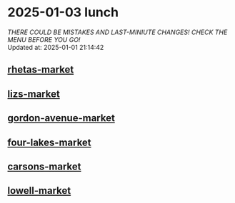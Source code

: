 # 2025-01-03 lunch  
*THERE COULD BE MISTAKES AND LAST-MINIUTE CHANGES! CHECK THE MENU BEFORE YOU GO!*  
Updated at: 2025-01-01 21:14:42  
## [rhetas-market](https://wisc-housingdining.nutrislice.com/menu/rhetas-market/lunch/2025-01-03)  
## [lizs-market](https://wisc-housingdining.nutrislice.com/menu/lizs-market/lunch/2025-01-03)  
## [gordon-avenue-market](https://wisc-housingdining.nutrislice.com/menu/gordon-avenue-market/lunch/2025-01-03)  
## [four-lakes-market](https://wisc-housingdining.nutrislice.com/menu/four-lakes-market/lunch/2025-01-03)  
## [carsons-market](https://wisc-housingdining.nutrislice.com/menu/carsons-market/lunch/2025-01-03)  
## [lowell-market](https://wisc-housingdining.nutrislice.com/menu/lowell-market/lunch/2025-01-03)  
  
